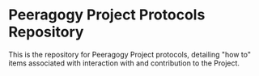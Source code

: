 # Peeragogy Project Protocols Repository

This is the repository for Peeragogy Project protocols, detailing "how to" items associated with interaction with and 
contribution to the Project.
